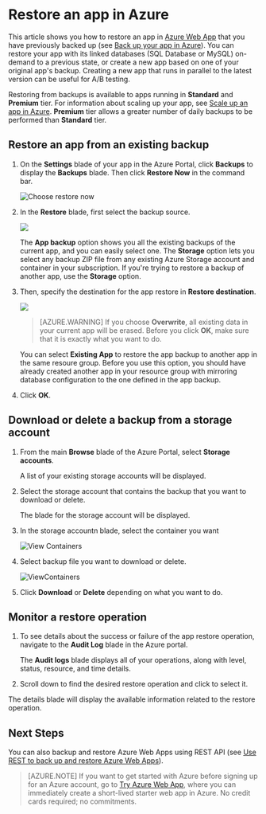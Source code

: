 <properties 
	pageTitle="Restore an app in Azure" 
	description="Learn how to restore your app from a backup." 
	services="app-service" 
	documentationCenter="" 
	authors="cephalin" 
	manager="wpickett" 
	editor="jimbe"/>

<tags
	ms.service="app-service"
	ms.date="07/06/2016"
	wacn.date=""/>

# Restore an app in Azure

This article shows you how to restore an app in [Azure Web App](/documentation/services/web-sites/) 
that you have previously backed up (see [Back up your app in Azure](/documentation/articles/web-sites-backup/)). You can restore your app 
with its linked databases (SQL Database or MySQL) on-demand to a previous state, or create a new app based on one of 
your original app's backup. Creating a new app that runs in parallel to the latest version can be useful for A/B 
testing.

Restoring from backups is available to apps running in **Standard** and **Premium** tier. For information about scaling 
up your app, see [Scale up an app in Azure](/documentation/articles/web-sites-scale/). **Premium** tier allows a greater number of daily 
backups to be performed than **Standard** tier.

<a name="PreviousBackup"></a>
## Restore an app from an existing backup

1. On the **Settings** blade of your app in the Azure Portal, click **Backups** to display the **Backups** blade. Then click **Restore Now** in the command bar. 
	
	![Choose restore now][ChooseRestoreNow]

3. In the **Restore** blade, first select the backup source. 

	![](./media/web-sites-restore/021ChooseSource.png)
	
	The **App backup** option shows you all the existing backups of the current app, and you can easily select one. 
	The **Storage** option lets you select any backup ZIP file from any existing Azure Storage account and container in your subscription. 
	If you're trying to restore a backup of another app, use the **Storage** option.

4. Then, specify the destination for the app restore in **Restore destination**.

	![](./media/web-sites-restore/022ChooseDestination.png)
	
	>[AZURE.WARNING] If you choose **Overwrite**, all existing data in your current app will be erased. Before you click **OK**,
	make sure that it is exactly what you want to do.
	
	You can select **Existing App** to restore the app backup to another app in the same resoure group. Before you use this option, 
	you should have already created another app in your resource group with mirroring database configuration to the one defined
	in the app backup. 
	
5. Click **OK**.

<a name="StorageAccount"></a>
## Download or delete a backup from a storage account
	
1. From the main **Browse** blade of the Azure Portal, select **Storage accounts**.
	
	A list of your existing storage accounts will be displayed. 
	
2. Select the storage account that contains the backup that you want to download or delete.
	
	The blade for the storage account will be displayed.

3. In the storage accountn blade, select the container you want
	
	![View Containers][ViewContainers]

4. Select backup file you want to download or delete.

	![ViewContainers](./media/web-sites-restore/03ViewFiles.png)

5. Click **Download** or **Delete** depending on what you want to do.  

<a name="OperationLogs"></a>
## Monitor a restore operation
	
1. To see details about the success or failure of the app restore operation, navigate to the **Audit Log** blade in the Azure portal. 
	
	The **Audit logs** blade displays all of your operations, along with level, status, resource, and time details.
	
2. Scroll down to find the desired restore operation and click to select it.

The details blade will display the available information related to the restore operation.
	
## Next Steps

You can also backup and restore Azure Web Apps using REST API (see [Use REST to back up and restore Azure Web Apps](/documentation/articles/websites-csm-backup/)).

>[AZURE.NOTE] If you want to get started with Azure before signing up for an Azure account, go to [Try Azure Web App](https://tryappservice.azure.com/), where you can immediately create a short-lived starter web app in Azure. No credit cards required; no commitments.


<!-- IMAGES -->
[ChooseRestoreNow]: ./media/web-sites-restore/02ChooseRestoreNow.png
[ViewContainers]: ./media/web-sites-restore/03ViewContainers.png
[StorageAccountFile]: ./media/web-sites-restore/02StorageAccountFile.png
[BrowseCloudStorage]: ./media/web-sites-restore/03BrowseCloudStorage.png
[StorageAccountFileSelected]: ./media/web-sites-restore/04StorageAccountFileSelected.png
[ChooseRestoreSettings]: ./media/web-sites-restore/05ChooseRestoreSettings.png
[ChooseDBServer]: ./media/web-sites-restore/06ChooseDBServer.png
[RestoreToNewSQLDB]: ./media/web-sites-restore/07RestoreToNewSQLDB.png
[NewSQLDBConfig]: ./media/web-sites-restore/08NewSQLDBConfig.png
[RestoredContosoWebSite]: ./media/web-sites-restore/09RestoredContosoWebSite.png
[DashboardOperationLogsLink]: ./media/web-sites-restore/10DashboardOperationLogsLink.png
[ManagementServicesOperationLogsList]: ./media/web-sites-restore/11ManagementServicesOperationLogsList.png
[DetailsButton]: ./media/web-sites-restore/12DetailsButton.png
[OperationDetails]: ./media/web-sites-restore/13OperationDetails.png
 
